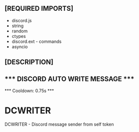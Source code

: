 ## [REQUIRED IMPORTS]

- discord.js
- string
- random
- ctypes
- discord.ext - commands
- asyncio

## [DESCRIPTION]

## *** DISCORD AUTO WRITE MESSAGE *** ##
*** Cooldown: 0.75s ***

# DCWRITER
DCWRITER - Discord message sender from self token
